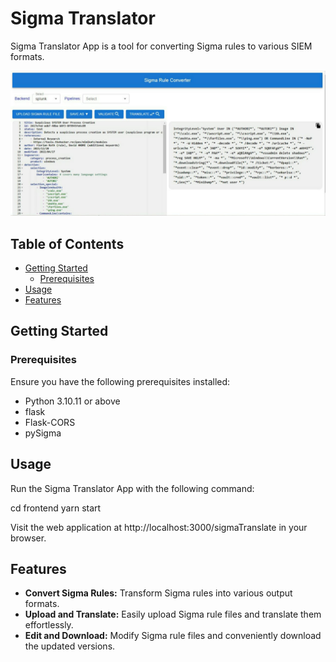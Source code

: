 # Sigma Translator

Sigma Translator App is a tool for converting Sigma rules to various SIEM formats.

![Sigma Translator](./images/sigma.jpeg)

## Table of Contents

- [Getting Started](#getting-started)
  - [Prerequisites](#prerequisites)
- [Usage](#usage)
- [Features](#features)

## Getting Started

### Prerequisites

Ensure you have the following prerequisites installed:

- Python 3.10.11 or above
- flask
- Flask-CORS
- pySigma

## Usage
Run the Sigma Translator App with the following command:

cd frontend
yarn start

Visit the web application at http://localhost:3000/sigmaTranslate in your browser.

## Features
- **Convert Sigma Rules:** Transform Sigma rules into various output formats.
- **Upload and Translate:** Easily upload Sigma rule files and translate them effortlessly.
- **Edit and Download:** Modify Sigma rule files and conveniently download the updated versions.

